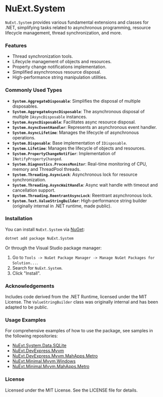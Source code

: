 # NuExt.System

`NuExt.System` provides various fundamental extensions and classes for .NET, simplifying tasks related to asynchronous programming, resource lifecycle management, thread synchronization, and more.

### Features

- Thread synchronization tools.
- Lifecycle management of objects and resources.
- Property change notifications implementation.
- Simplified asynchronous resource disposal.
- High-performance string manipulation utilities.

### Commonly Used Types

- **`System.AggregateDisposable`**: Simplifies the disposal of multiple disposables.
- **`System.AggregateAsyncDisposable`**: The asynchronous disposal of multiple `IAsyncDisposable` instances.
- **`System.AsyncDisposable`**: Facilitates async resource disposal.
- **`System.AsyncEventHandler`**: Represents an asynchronous event handler.
- **`System.AsyncLifetime`**: Manages the lifecycle of asynchronous operations.
- **`System.Disposable`**: Base implementation of `IDisposable`.
- **`System.Lifetime`**: Manages the lifecycle of objects and resources.
- **`System.PropertyChangeNotifier`**: Implementation of `INotifyPropertyChanged`.
- **`System.Diagnostics.ProcessMonitor`**: Real-time monitoring of CPU, memory and ThreadPool threads.
- **`System.Threading.AsyncLock`**: Asynchronous lock for resource synchronization.
- **`System.Threading.AsyncWaitHandle`**: Async wait handle with timeout and cancellation support.
- **`System.Threading.ReentrantAsyncLock`**: Reentrant asynchronous lock.
- **`System.Text.ValueStringBuilder`**: High-performance string builder (originally internal in .NET runtime, made public).

### Installation

You can install `NuExt.System` via [NuGet](https://www.nuget.org/):

```sh
dotnet add package NuExt.System
```

Or through the Visual Studio package manager:

1. Go to `Tools -> NuGet Package Manager -> Manage NuGet Packages for Solution...`.
2. Search for `NuExt.System`.
3. Click "Install".

### Acknowledgements

Includes code derived from the .NET Runtime, licensed under the MIT License. The `ValueStringBuilder` class was originally internal and has been adapted to be public.

### Usage Examples

For comprehensive examples of how to use the package, see samples in the following repositories:

- [NuExt.System.Data.SQLite](https://github.com/IvanGit/NuExt.System.Data.SQLite)
- [NuExt.DevExpress.Mvvm](https://github.com/IvanGit/NuExt.DevExpress.Mvvm)
- [NuExt.DevExpress.Mvvm.MahApps.Metro](https://github.com/IvanGit/NuExt.DevExpress.Mvvm.MahApps.Metro)
- [NuExt.Minimal.Mvvm.Windows](https://github.com/IvanGit/NuExt.Minimal.Mvvm.Windows)
- [NuExt.Minimal.Mvvm.MahApps.Metro](https://github.com/IvanGit/NuExt.Minimal.Mvvm.MahApps.Metro)

### License

Licensed under the MIT License. See the LICENSE file for details.